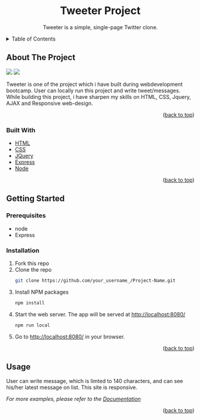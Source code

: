 
<!-- PROJECT LOGO -->
<br />
<div align="center">
  <h1 align="center">Tweeter Project</h1>
  <p align="center">
    Tweeter is a simple, single-page Twitter clone.
  </p>
</div>


<!-- TABLE OF CONTENTS -->
<details>
  <summary>Table of Contents</summary>
  <ol>
    <li>
      <a href="#about-the-project">About The Project</a>
      <ul>
        <li><a href="#built-with">Built With</a></li>
      </ul>
    </li>
    <li>
      <a href="#getting-started">Getting Started</a>
      <ul>
        <li><a href="#prerequisites">Prerequisites</a></li>
        <li><a href="#installation">Installation</a></li>
      </ul>
    </li>
    <li><a href="#usage">Usage</a></li>
  </ol>
</details>



<!-- ABOUT THE PROJECT -->
## About The Project

![](docs/counter.gif)
<img src='https://github.com/YagneshP/tweeter/blob/master/docs/counter.gif'>

Tweeter is one of the project which i have built during webdevelopment bootcamp. User can locally run this project and write tweet/messages. While building this project, i have sharpen my skills on HTML, CSS, Jquery, AJAX and Responsive web-design.
<p align="right">(<a href="#top">back to top</a>)</p>



### Built With

* [HTML](https://html.spec.whatwg.org/)
* [CSS](https://www.w3.org/Style/CSS/#specs)
* [JQuery](https://jquery.com)
* [Express](http://expressjs.com/)
* [Node](https://nodejs.org/en/)

<p align="right">(<a href="#top">back to top</a>)</p>


<!-- GETTING STARTED -->
## Getting Started

### Prerequisites

* node
* Express

### Installation

1. Fork this repo
2. Clone the repo
   ```sh
   git clone https://github.com/your_username_/Project-Name.git
   ```
3. Install NPM packages
   ```sh
   npm install
   ```
4. Start the web server. The app will be served at <http://localhost:8080/>
   ```sh
   npm run local
   ```
5. Go to <http://localhost:8080/> in your browser.

<p align="right">(<a href="#top">back to top</a>)</p>



<!-- USAGE EXAMPLES -->
## Usage

User can write message, which is limted to 140 characters, and can see his/her latest message on list. This site is responsive.

_For more examples, please refer to the [Documentation](https://example.com)_

<p align="right">(<a href="#top">back to top</a>)</p>




